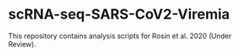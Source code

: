 # scRNA-seq-SARS-CoV2-Viremia
This repository contains analysis scripts for Rosin et al. 2020 (Under Review).
